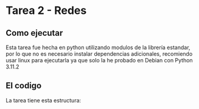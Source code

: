 
# Tarea 2 - Redes

## Como ejecutar

Esta tarea fue hecha en python utilizando modulos de la librería estandar,
por lo que no es necesario instalar dependencias adicionales, recomiendo usar 
linux para ejecutarla ya que solo la he probado en Debian con Python 3.11.2


## El codigo

La tarea tiene esta estructura:

```

```


